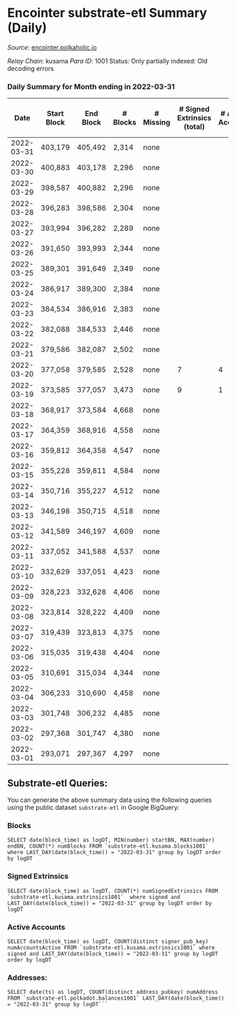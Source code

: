 # Encointer substrate-etl Summary (Daily)

_Source_: [encointer.polkaholic.io](https://encointer.polkaholic.io)

*Relay Chain*: kusama
*Para ID*: 1001
Status: Only partially indexed: Old decoding errors


### Daily Summary for Month ending in 2022-03-31


| Date | Start Block | End Block | # Blocks | # Missing | # Signed Extrinsics (total) | # Active Accounts | # Addresses with Balances | # Events | # Transfers | # XCM Transfers In | # XCM Transfers Out |
| ---- | ----------- | --------- | -------- | --------- | --------------------------- | ----------------- | ------------------------- | -------- | ----------- | ------------------ | ------------------- |
| 2022-03-31 | 403,179 | 405,492 | 2,314 | none  |  |  | 7 | 4,628 |   |   |   |
| 2022-03-30 | 400,883 | 403,178 | 2,296 | none  |  |  | 7 | 4,592 |   |   |   |
| 2022-03-29 | 398,587 | 400,882 | 2,296 | none  |  |  | 7 | 4,592 |   |   |   |
| 2022-03-28 | 396,283 | 398,586 | 2,304 | none  |  |  | 7 | 4,608 |   |   |   |
| 2022-03-27 | 393,994 | 396,282 | 2,289 | none  |  |  | 7 | 4,578 |   |   |   |
| 2022-03-26 | 391,650 | 393,993 | 2,344 | none  |  |  | 7 | 4,688 |   |   |   |
| 2022-03-25 | 389,301 | 391,649 | 2,349 | none  |  |  | 7 | 4,698 |   |   |   |
| 2022-03-24 | 386,917 | 389,300 | 2,384 | none  |  |  | 7 | 4,771 |   |   |   |
| 2022-03-23 | 384,534 | 386,916 | 2,383 | none  |  |  | 7 | 4,766 |   |   |   |
| 2022-03-22 | 382,088 | 384,533 | 2,446 | none  |  |  | 7 | 4,892 |   |   |   |
| 2022-03-21 | 379,586 | 382,087 | 2,502 | none  |  |  | 7 | 5,004 |   |   |   |
| 2022-03-20 | 377,058 | 379,585 | 2,528 | none  | 7 | 4 | 7 | 5,084 |   |   |   |
| 2022-03-19 | 373,585 | 377,057 | 3,473 | none  | 9 | 1 | 7 | 7,005 | 5 ($5.89) | 1 ($146.16) |   |
| 2022-03-18 | 368,917 | 373,584 | 4,668 | none  |  |  | 3 | 9,336 |   |   |   |
| 2022-03-17 | 364,359 | 368,916 | 4,558 | none  |  |  | 3 | 9,116 |   |   |   |
| 2022-03-16 | 359,812 | 364,358 | 4,547 | none  |  |  | 3 | 9,094 |   |   |   |
| 2022-03-15 | 355,228 | 359,811 | 4,584 | none  |  |  | 3 | 9,168 |   |   |   |
| 2022-03-14 | 350,716 | 355,227 | 4,512 | none  |  |  | 3 | 9,024 |   |   |   |
| 2022-03-13 | 346,198 | 350,715 | 4,518 | none  |  |  | 3 | 9,036 |   |   |   |
| 2022-03-12 | 341,589 | 346,197 | 4,609 | none  |  |  | 3 | 9,221 |   |   |   |
| 2022-03-11 | 337,052 | 341,588 | 4,537 | none  |  |  | 3 | 9,074 |   |   |   |
| 2022-03-10 | 332,629 | 337,051 | 4,423 | none  |  |  | 3 | 8,846 |   |   |   |
| 2022-03-09 | 328,223 | 332,628 | 4,406 | none  |  |  | 3 | 8,812 |   |   |   |
| 2022-03-08 | 323,814 | 328,222 | 4,409 | none  |  |  | 3 | 8,818 |   |   |   |
| 2022-03-07 | 319,439 | 323,813 | 4,375 | none  |  |  | 3 | 8,750 |   |   |   |
| 2022-03-06 | 315,035 | 319,438 | 4,404 | none  |  |  | 3 | 8,808 |   |   |   |
| 2022-03-05 | 310,691 | 315,034 | 4,344 | none  |  |  | 3 | 8,688 |   |   |   |
| 2022-03-04 | 306,233 | 310,690 | 4,458 | none  |  |  | 3 | 8,916 |   |   |   |
| 2022-03-03 | 301,748 | 306,232 | 4,485 | none  |  |  | 3 | 8,973 |   |   |   |
| 2022-03-02 | 297,368 | 301,747 | 4,380 | none  |  |  | 3 | 8,760 |   |   |   |
| 2022-03-01 | 293,071 | 297,367 | 4,297 | none  |  |  | 3 | 8,594 |   |   |   |

## Substrate-etl Queries:
You can generate the above summary data using the following queries using the public dataset `substrate-etl` in Google BigQuery:


### Blocks
```
SELECT date(block_time) as logDT, MIN(number) startBN, MAX(number) endBN, COUNT(*) numBlocks FROM `substrate-etl.kusama.blocks1001`  where LAST_DAY(date(block_time)) = "2022-03-31" group by logDT order by logDT
```


### Signed Extrinsics
```
SELECT date(block_time) as logDT, COUNT(*) numSignedExtrinsics FROM `substrate-etl.kusama.extrinsics1001`  where signed and LAST_DAY(date(block_time)) = "2022-03-31" group by logDT order by logDT
```


### Active Accounts
```
SELECT date(block_time) as logDT, COUNT(distinct signer_pub_key) numAccountsActive FROM `substrate-etl.kusama.extrinsics1001` where signed and LAST_DAY(date(block_time)) = "2022-03-31" group by logDT order by logDT
```


### Addresses:
```
SELECT date(ts) as logDT, COUNT(distinct address_pubkey) numAddress FROM `substrate-etl.polkadot.balances1001` LAST_DAY(date(block_time)) = "2022-03-31" group by logDT```

